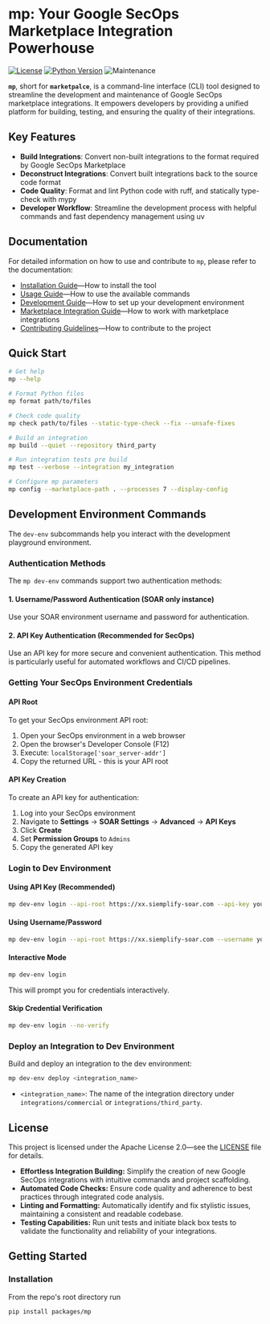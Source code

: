 # mp: Your Google SecOps Marketplace Integration Powerhouse

[![License](https://img.shields.io/badge/License-Apache%202.0-blue.svg)](./LICENSE)
[![Python Version](https://img.shields.io/badge/Python-3.11+-blue.svg)](https://www.python.org/downloads/)
![Maintenance](https://img.shields.io/maintenance/yes/2025)

**`mp`**, short for **`marketpalce`**, is a command-line interface (CLI)
tool designed to streamline the development and maintenance of Google SecOps marketplace
integrations.
It empowers developers by providing a unified platform for building,
testing, and ensuring the quality of their integrations.

## Key Features

- **Build Integrations**: Convert non-built integrations to the format required by
  Google SecOps Marketplace
- **Deconstruct Integrations**: Convert built integrations back to the source code format
- **Code Quality**: Format and lint Python code with ruff, and statically type-check
  with mypy
- **Developer Workflow**: Streamline the development process with helpful commands and
  fast dependency management using uv

## Documentation

For detailed information on how to use and contribute to `mp`, please refer to the
documentation:

- [Installation Guide](docs/installation.md)—How to install the tool
- [Usage Guide](docs/usage.md)—How to use the available commands
- [Development Guide](docs/development.md)—How to set up your development environment
- [Marketplace Integration Guide](docs/marketplace.md)—How to work with marketplace
  integrations
- [Contributing Guidelines](docs/contributing.md)—How to contribute to the project

## Quick Start

```bash
# Get help
mp --help

# Format Python files
mp format path/to/files

# Check code quality
mp check path/to/files --static-type-check --fix --unsafe-fixes

# Build an integration
mp build --quiet --repository third_party

# Run integration tests pre build
mp test --verbose --integration my_integration

# Configure mp parameters
mp config --marketplace-path . --processes 7 --display-config
```

## Development Environment Commands

The `dev-env` subcommands help you interact with the development playground environment.

### Authentication Methods

The `mp dev-env` commands support two authentication methods:

#### 1. Username/Password Authentication (SOAR only instance)
Use your SOAR environment username and password for authentication.

#### 2. API Key Authentication (Recommended for SecOps)
Use an API key for more secure and convenient authentication. This method is particularly useful for automated workflows and CI/CD pipelines.

### Getting Your SecOps Environment Credentials

#### API Root
To get your SecOps environment API root:
1. Open your SecOps environment in a web browser
2. Open the browser's Developer Console (F12)
3. Execute: `localStorage['soar_server-addr']`
4. Copy the returned URL - this is your API root

#### API Key Creation
To create an API key for authentication:
1. Log into your SecOps environment
2. Navigate to **Settings** → **SOAR Settings** → **Advanced** → **API Keys**
3. Click **Create**
4. Set **Permission Groups** to `Admins`
5. Copy the generated API key

### Login to Dev Environment

#### Using API Key (Recommended)
```bash
mp dev-env login --api-root https://xx.siemplify-soar.com --api-key your-api-key
```

#### Using Username/Password
```bash
mp dev-env login --api-root https://xx.siemplify-soar.com --username your-username --password your-password
```

#### Interactive Mode
```bash
mp dev-env login
```
This will prompt you for credentials interactively.

#### Skip Credential Verification
```bash
mp dev-env login --no-verify
```

### Deploy an Integration to Dev Environment

Build and deploy an integration to the dev environment:

```bash
mp dev-env deploy <integration_name>
```

- `<integration_name>`: The name of the integration directory under `integrations/commercial` or `integrations/third_party`.

## License

This project is licensed under the Apache License 2.0—see the [LICENSE](./LICENSE) file
for details.

* **Effortless Integration Building:** Simplify the creation of new Google SecOps
  integrations with intuitive commands and project scaffolding.
* **Automated Code Checks:** Ensure code quality and adherence to best practices through
  integrated code analysis.
* **Linting and Formatting:** Automatically identify and fix stylistic issues,
  maintaining a consistent and readable codebase.
* **Testing Capabilities:** Run unit tests and initiate black box tests to validate the
  functionality and reliability of your integrations.

## Getting Started

### Installation

From the repo's root directory run

```bash
pip install packages/mp
```